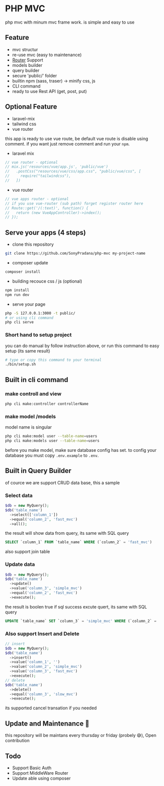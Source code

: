 # PHP MVC

php mvc with minum mvc frame work. is simple and easy to use

## Feature
- mvc structur
- re-use mvc (easy to maintenance)
- [Router](http://github.com/steampixel/simplePHPRouter) Support
- models builder
- query builder
- secure 'public/' folder
- builtin npm (sass, traser) -> minify css, js
- CLI command
- ready to use Rest API (get, post, put)

## Optional Feature
- laravel-mix
- tailwind css
- vue router

this app is ready to use vue route, be default vue route is disable using comment. if you want just remove comment and run your ```npm```.

- laravel mix
```js
// vue router - optional
// mix.js('resources/vue/app.js', 'public/vue')
//   .postCss("resources/vue/css/app.css", "public/vue/css", [
//     require("tailwindcss"),
//   ])
```
- vue router
```php
// vue apps router - optional
// if you use vue-router (sub path) forget register router here
// Route::get('/(:text)', function() {
//   return (new VueAppController)->index();
// });
```

## Serve your apps (4 steps)
- clone this repository
```bash
git clone https://github.com/SonyPradana/php-mvc my-project-name
 ```
 - composer update
 ```bash
 composer install
 ```
- building recouce css / js (optional)
```bash
npm install
npm run dev
```
- serve your page
```bash
php -S 127.0.0.1:3000 -t public/
# or using cli command
php cli serve
```
### Short hand to setup project
you can do manual by follow instruction above, or run this command to easy setup (its same result)
```bash
# type or copy this command to your terminal
./bin/setup.sh
```
## Built in cli command
### make controll and view
```bash
php cli make:controller controllerName
```
### make model /models
model name is singular
```bash
php cli make:model user --table-name=users
php cli make:models user --table-name=users
```
before you make model, make sure database config has set.
to config your database you must copy ```.env.example``` to ```.env```.

## Built in Query Builder
of cource we are support CRUD data base, this a sample
### Select data 
```php
$db = new MyQuery();
$db('table_name')
  ->select(['column_1'])
  ->equal('column_2', 'fast_mvc')
  ->all();  
```
the result will show data from query,
its same with SQL query
```SQL
SELECT `column_1` FROM `table_name` WHERE (`column_2` = 'fast_mvc')
```
also support join table
### Update data 
```php
$db = new MyQuery();
$db('table_name')
  ->update()
  ->value('column_3', 'simple_mvc')
  ->equal('column_2', 'fast_mvc')
  ->execute();  
```
the result is boolen true if sql success excute quert,
its same with SQL query
```SQL
UPDATE `table_name` SET `column_3` = 'simple_mvc' WHERE (`column_2` = 'fast_mvc')
```
### Also support Insert and Delete
```PHP
// insert
$db = new MyQuery();
$db('table_name')
  ->insert()
  ->value('column_1', '')
  ->value('column_2', 'simple_mvc')
  ->value('column_3', 'fast_mvc')
  ->execute();
// delete
$db('table_name')
  ->delete()
  ->equal('column_3', 'slow_mvc')
  ->execute();
```
its supported cancel transation if you needed


## Update and Maintenance 🚀
this repository will be maintans every thursday or friday (probely 😅), Open contribution

## Todo
- Support Basic Auth
- Support MiddleWare Router
- Update able using composer
